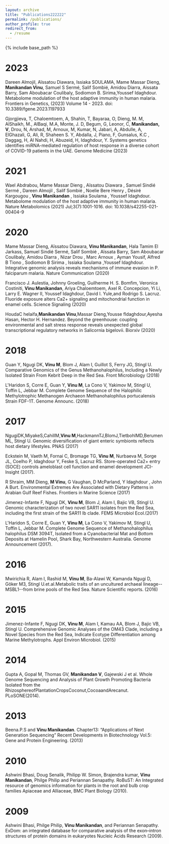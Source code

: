 ```yaml
---
layout: archive
title: "Publications222222"
permalink: /publications/
author_profile: true
redirect_from:
  - /resume
---
```


{% include base_path %}

2023
=====
Dareen Almojil, Aïssatou Diawara, Issiaka SOULAMA, Mame Massar Dieng, **Manikandan Vinu**, Samuel S Sermé, Salif Sombié, Amidou Diarra, Aissata Barry, Sam Aboubacar Coulibaly, Sodiomon B. Sirima,Youssef Idaghdour. Metabolome modulation of the host adaptive immunity in human malaria. Frontiers in Genetics, (2023) Volume 14 - 2023. doi: 10.3389/fgene.2023.1197933

Gjorgjieva, T, Chaloemtoem, A, Shahin, T, Bayaraa, O, Dieng, M. M, AlShaikh, M., AlBaqi, M.A, Monte, J. D, Begum, G, Leonor, C, **Manikandan, V**, Drou, N, Arshad, M, Arnoux, M, Kumar, N, Jabari, A, Abdulle, A, ElGhazali, G, Ali, R, Shaheen S. Y, Abdalla, J, Piano, F, Gunsalus, K.C , Daggag, H, Al Nahdi, H, Abuzeid, H, Idaghdour, Y. Systems genetics identifies miRNA-mediated regulation of host response in a diverse cohort of COVID-19 patients in the UAE. Genome Medicine (2023)

2021
=======
Wael Abdrabou, Mame Massar Dieng , Aïssatou Diawara , Samuel Sindié Sermé , Dareen Almojil , Salif Sombié , Noelie Bere Henry , Désiré Kargougou , **Vinu Manikandan** , Issiaka Soulama , Youssef Idaghdour. Metabolome modulation of the host adaptive immunity in human malaria. Nature Metabolomics (2021) Jul;3(7):1001-1016. doi: 10.1038/s42255-021-00404-9

2020
=======

Mame Massar Dieng, Aïssatou Diawara, **Vinu Manikandan**, Hala Tamim El Jarkass, Samuel Sindié Sermé, Salif Sombié , Aïssata Barry, Sam Aboubacar Coulibaly, Amidou Diarra , Nizar Drou , Marc Arnoux , Ayman Yousif, Alfred B Tiono , Sodiomon B Sirima , Issiaka Soulama ,Youssef Idaghdour. Integrative genomic analysis reveals mechanisms of immune evasion in P. falciparum malaria. Nature Communication (2020)

Francisco J. Aulestia, Johnny Groeling, Guilherme H. S. Bomfim, Veronica Costiniti, **Vinu Manikandan**, Ariya Chaloemtoem, Axel R. Concepcion, Yi Li, Larry E. Wagner II, Youssef Idaghdour, David I. Yule,and Rodrigo S. Lacruz. Fluoride exposure alters Ca2+ signaling and mitochondrial function in enamel cells. Science Signaling (2020)
      
HoudaC helaifa,**Manikandan Vinu**,Massar Dieng,Yousse fIdaghdour,Ayesha Hasan, Hector H. Hernandez. Beyond the greenhouse: coupling environmental and salt stress response reveals unexpected global transcriptional regulatory networks in Salicornia bigelovii. Biorxiv (2020)

2018
========
Guan Y, Ngugi DK, **Vinu M**, Blom J, Alam I, Guillot S, Ferry JG, Stingl U. Comparative Genomics of the Genus Methanohalophilus, Including a Newly Isolated Strain From Kebrit Deep in the Red Sea. Front Microbiology (2018)


L'Haridon S, Corre E, Guan Y, **Vinu M**, La Cono V, Yakimov M, Stingl U, Toffin L, Jebbar M. Complete Genome Sequence of the Halophilic Methylotrophic Methanogen Archaeon Methanohalophilus portucalensis Strain FDF-1T. Genome Announc. (2018)

2017
========
NgugiDK,MiyakeS,CahillM,**Vinu M**,HackmannTJ,BlomJ,TietbohlMD,Berumen ML, Stingl U. Genomic diversification of giant enteric symbionts reflects host dietary lifestyles. PNAS (2017)

Eckstein M, Vaeth M, Fornai C, Bromage TG, **Vinu M**, Nurbaeva M, Sorge JL, Coelho P, Idaghdour Y, Feske S, Lacruz RS. Store-operated Ca2+ entry (SOCE) controls ameloblast cell function and enamel development JCI-Insight (2017).

R Shraim, MM Dieng, **M Vinu**, G Vaughan, D McParland, Y Idaghdour , John A Burt. Environmental Extremes Are Associated with Dietary Patterns in Arabian Gulf Reef Fishes. Frontiers in Marine Science (2017)

Jimenez-Infante F, Ngugi DK, **Vinu M**, Blom J, Alam I, Bajic VB, Stingl U. Genomic characterization of two novel SAR11 isolates from the Red Sea, including the first strain of the SAR11 Ib clade. FEMS Microbiol Ecol.(2017)

L'Haridon S, Corre E, Guan Y, **Vinu M**, La Cono V, Yakimov M, Stingl U, Toffin L, Jebbar M. Complete Genome Sequence of Methanohalophilus halophilus DSM 3094T, Isolated from a Cyanobacterial Mat and Bottom Deposits at Hamelin Pool, Shark Bay, Northwestern Australia. Genome Announcement (2017).

2016
========
Mwirichia R, Alam I, Rashid M, **Vinu M**, Ba-Alawi W, Kamanda Ngugi D, Göker M3, Stingl U.et.al.Metabolic traits of an uncultured archaeal lineage--MSBL1--from brine pools of the Red Sea. Nature Scientific reports. (2016)

2015
========
Jimenez-Infante F, Ngugi DK, **Vinu M**, Alam I, Kamau AA, Blom J, Bajic VB, Stingl U. Comprehensive Genomic Analyses of the OM43 Clade, including a Novel Species from the Red Sea, Indicate Ecotype Differentiation among Marine Methylotrophs. Appl Environ Microbiol. (2015)


2014
=========
Gupta A, Gopal M, Thomas GV, **Manikandan V**, Gajewski J et al. Whole Genome Sequencing and Analysis of Plant Growth Promoting Bacteria Isolated from the RhizosphereofPlantationCropsCoconut,CocoaandArecanut. PLoSONE(2014).

2013
======
Beena.P.S and **Vinu Manikandan**. Chapter13: “Applications of Next Generation Sequencing” Recent Developments in Biotechnology Vol.5: Gene and Protein Engineering. (2013)

2010
=========

Ashwini Bhasi, Doug Senalik, Philipp W. Simon, Brajendra kumar, **Vinu Manikandan**, Philge Philip and Periannan Senapathy. RoBuST: An Integrated resource of genomics information for plants in the root and bulb crop families Apiaceae and Alliaceae, BMC Plant Biology (2010).

2009
=========
Ashwini Bhasi, Philge Philip, **Vinu Manikandan**, and Periannan Senapathy. ExDom: an integrated database for comparative analysis of the exon–intron structures of protein domains in eukaryotes Nucleic Acids Research (2009).


